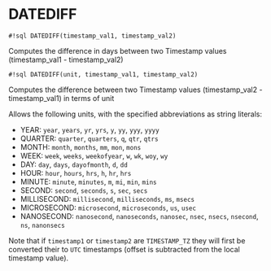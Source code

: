 # DATEDIFF

`#!sql DATEDIFF(timestamp_val1, timestamp_val2)`

Computes the difference in days between two Timestamp
values (timestamp_val1 - timestamp_val2)

`#!sql DATEDIFF(unit, timestamp_val1, timestamp_val2)`

Computes the difference between two Timestamp
values (timestamp_val2 - timestamp_val1) in terms of unit

Allows the following units, with the specified
abbreviations as string literals:

- YEAR: `year`, `years`, `yr`, `yrs`, `y`, `yy`, `yyy`, `yyyy`
- QUARTER: `quarter`, `quarters`, `q`, `qtr`, `qtrs`
- MONTH: `month`, `months`, `mm`, `mon`, `mons`
- WEEK: `week`, `weeks`, `weekofyear`, `w`, `wk`, `woy`, `wy`
- DAY: `day`, `days`, `dayofmonth`, `d`, `dd`
- HOUR: `hour`, `hours`, `hrs`, `h`, `hr`, `hrs`
- MINUTE: `minute`, `minutes`, `m`, `mi`, `min`, `mins`
- SECOND: `second`, `seconds`, `s`, `sec`, `secs`
- MILLISECOND: `millisecond`, `milliseconds`, `ms`, `msecs`
- MICROSECOND: `microsecond`, `microseconds`, `us`, `usec`
- NANOSECOND: `nanosecond`, `nanoseconds`, `nanosec`, `nsec`, `nsecs`, `nsecond`, `ns`, `nanonsecs`

Note that if `timestamp1` or `timestamp2` are `TIMESTAMP_TZ` they will first be
converted their to `UTC` timestamps (offset is subtracted from the local timestamp
value).
